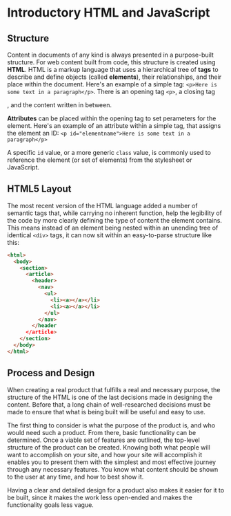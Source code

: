 # Introductory HTML and JavaScript

## Structure

Content in documents of any kind is always presented in a purpose-built structure. For web content built from code, this structure is created using **HTML**. HTML is a markup language that uses a hierarchical tree of **tags** to describe and define objects (called **elements**), their relationships, and their place within the document. Here's an example of a simple tag: `<p>Here is some text in a paragraph</p>`. There is an opening tag `<p>`, a closing tag </p>, and the content written in between.

**Attributes** can be placed within the opening tag to set perameters for the element. Here's an example of an attribute within a simple tag, that assigns the element an ID: `<p id="elementname">Here is some text in a paragraph</p>`

A specific `id` value, or a more generic `class` value, is commonly used to reference the element (or set of elements) from the stylesheet or JavaScript.

## HTML5 Layout

The most recent version of the HTML language added a number of semantic tags that, while carrying no inherent function, help the legibility of the code by more clearly defining the type of content the element contains. This means instead of an element being nested within an unending tree of identical `<div>` tags, it can now sit within an easy-to-parse structure like this:

```html
<html>
  <body>
    <section>
      <article>
        <header>
          <nav>
            <ul>
              <li><a></a></li>
              <li><a></a></li>
            </ul>
          </nav>
        </header
      </article>
    </section>
  </body>
</html>
```

## Process and Design

When creating a real product that fulfills a real and necessary purpose, the structure of the HTML is one of the last decisions made in designing the content. Before that, a long chain of well-researched decisions must be made to ensure that what is being built will be useful and easy to use.

The first thing to consider is what the purpose of the product is, and who would need such a product. From there, basic functionality can be determined. Once a viable set of features are outlined, the top-level structure of the product can be created. Knowing both what people will want to accomplish on your site, and how your site will accomplish it enables you to present them with the simplest and most effective journey through any necessary features. You know what content should be shown to the user at any time, and how to best show it.

Having a clear and detailed design for a product also makes it easier for it to be built, since it makes the work less open-ended and makes the functionality goals less vague.
